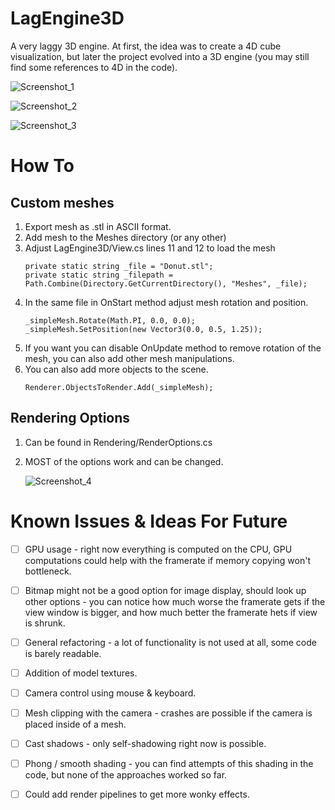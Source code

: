 # LagEngine3D
A very laggy 3D engine. At first, the idea was to create a 4D cube visualization, but later the project evolved into a 3D engine (you may still find some references to 4D in the code).

![Screenshot_1](https://github.com/AtticFizz/LagEngine3D/assets/66317048/b8712b4f-ae8a-448a-b290-91ed6d2d7e26)

![Screenshot_2](https://github.com/AtticFizz/LagEngine3D/assets/66317048/27ac09d6-c5ea-4651-a0fe-ec2168c53138)

![Screenshot_3](https://github.com/AtticFizz/LagEngine3D/assets/66317048/345f8556-e391-4201-b48f-0debd8387b3d)

# How To
  ## Custom meshes
  1. Export mesh as .stl in ASCII format.
  2. Add mesh to the Meshes directory (or any other)
  3. Adjust LagEngine3D/View.cs lines 11 and 12 to load the mesh
     ```
     private static string _file = "Donut.stl";
     private static string _filepath = Path.Combine(Directory.GetCurrentDirectory(), "Meshes", _file);
     ```
  4. In the same file in OnStart method adjust mesh rotation and position.
     ```
     _simpleMesh.Rotate(Math.PI, 0.0, 0.0);
     _simpleMesh.SetPosition(new Vector3(0.0, 0.5, 1.25));
     ```
  5. If you want you can disable OnUpdate method to remove rotation of the mesh, you can also add other mesh manipulations.
  6. You can also add more objects to the scene.
     ```
     Renderer.ObjectsToRender.Add(_simpleMesh);
     ```

  ## Rendering Options
  1. Can be found in Rendering/RenderOptions.cs
  2. MOST of the options work and can be changed.
     
     ![Screenshot_4](https://github.com/AtticFizz/LagEngine3D/assets/66317048/d07b4157-3579-4359-8d85-2fa36e6b4548)


# Known Issues & Ideas For Future
  - [ ] GPU usage - right now everything is computed on the CPU, GPU computations could help with the framerate if memory copying won't bottleneck.
  - [ ] Bitmap might not be a good option for image display, should look up other options - you can notice how much worse the framerate gets if the view window is bigger, and how much better the framerate hets if view is shrunk.
  - [ ] General refactoring - a lot of functionality is not used at all, some code is barely readable.
  - [ ] Addition of model textures.
  - [ ] Camera control using mouse & keyboard.
  - [ ] Mesh clipping with the camera - crashes are possible if the camera is placed inside of a mesh.
  - [ ] Cast shadows - only self-shadowing right now is possible.
  - [ ] Phong / smooth shading - you can find attempts of this shading in the code, but none of the approaches worked so far.
  - [ ] Could add render pipelines to get more wonky effects.
  
